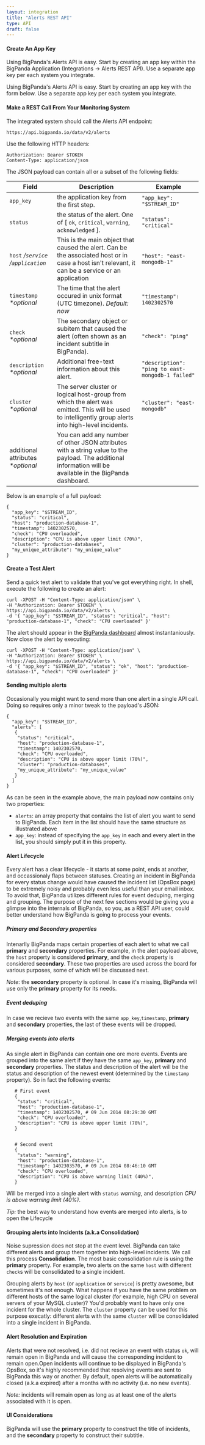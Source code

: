 ```yaml
---
layout: integration 
title: "Alerts REST API"
type: API
draft: false
---
```


#### Create An App Key

<!-- docs-only-start -->
Using BigPanda's Alerts API is easy. Start by creating an app key within the BigPanda Application (Integrations -> Alerts REST API). Use a separate app key per each system you integrate.

<!-- docs-only-end -->
<!-- app-only-start -->
Using BigPanda's Alerts API is easy. Start by creating an app key with the form below. Use a separate app key per each system you integrate.

<!-- include 'integrations/alertsapi/alertsapi' -->
<!-- app-only-end -->

<!-- section-separator -->
#### Make a REST Call From Your Monitoring System

The integrated system should call the Alerts API endpoint:
    
    https://api.bigpanda.io/data/v2/alerts
    

Use the following HTTP headers:
    
    Authorization: Bearer $TOKEN  
    Content-Type: application/json


The JSON payload can contain all or a subset of the following fields:

|Field|Description|Example|
|-----|-----------|-------|
|`app_key`|the application key from the first step.|`"app_key": "$STREAM_ID"`|
|`status`|the status of the alert. One of [ `ok`, `critical`, `warning`, `acknowledged` ].|`"status": "critical"`|
|`host` */`service`* */`application`* |This is the main object that caused the alert. Can be the associated host or in case a host isn't relevant, it can be a service or an application|`"host": "east-mongodb-1"`|
|`timestamp` *\*optional*|The time that the alert occured in unix format (UTC timezone). *Default: now*|`"timestamp": 1402302570`|
|`check` *\*optional*|The secondary object or subitem that caused the alert (often shown as an incident subtitle in BigPanda).|`"check": "ping"`|
|`description` *\*optional*|Additional free-text information about this alert.|`"description": "ping to east-mongodb-1 failed"`|
|`cluster` *\*optional*|The server cluster or logical host-group from which the alert was emitted. This will be used to intelligently group alerts into high-level incidents.|`"cluster": "east-mongodb"`|
|additional attributes *\*optional*|You can add any number of other JSON attributes with a string value to the payload. The additional information will be available in the BigPanda dashboard.|||

Below is an example of a full payload:

    {
      "app_key": "$STREAM_ID",
      "status": "critical",
      "host": "production-database-1",
      "timestamp": 1402302570,
      "check": "CPU overloaded",
      "description": "CPU is above upper limit (70%)",
      "cluster": "production-databases",
      "my_unique_attribute": "my_unique_value"
    }

<!-- section-separator -->
#### Create a Test Alert 

 Send a quick test alert to validate that you've got everything right. In shell, execute the following to create an alert:
 
    curl -XPOST -H "Content-Type: application/json" \
    -H "Authorization: Bearer $TOKEN" \
    https://api.bigpanda.io/data/v2/alerts \
    -d '{ "app_key": "$STREAM_ID", "status": "critical", "host": "production-database-1", "check": "CPU overloaded" }'

The alert should appear in the [BigPanda dashboard](https://a.bigpanda.io) almost instantaniously. Now close the alert by executing: 

    curl -XPOST -H "Content-Type: application/json" \
    -H "Authorization: Bearer $TOKEN" \
    https://api.bigpanda.io/data/v2/alerts \
    -d '{ "app_key": "$STREAM_ID", "status": "ok", "host": "production-database-1", "check": "CPU overloaded" }'
    
<!-- editor-only-start -->

#### Sending multiple alerts
Occasionally you might want to send more than one alert in a single API call. Doing so requires only a minor tweak to the payload's JSON:

    {
      "app_key": "$STREAM_ID",
      "alerts": [
       {
        "status": "critical",
        "host": "production-database-1",
        "timestamp": 1402302570,
        "check": "CPU overloaded",
        "description": "CPU is above upper limit (70%)",
        "cluster": "production-databases",
        "my_unique_attribute": "my_unique_value"
       }
      ]
    }
    
As can be seen in the example above, the main payload now contains only two properties:

* `alerts`: an array property that contains the list of alert you want to send to BigPanda. Each item in the list should have the same structure as illustrated above
* `app_key`: instead of specifying the `app_key` in each and every alert in the list, you should simply put it in this property.

#### Alert Lifecycle

Every alert has a clear lifecycle - it starts at some point, ends at another, and occassionaly flaps between statuses. Creating an incident in BigPanda for every status change would have caused the incident list (OpsBox page) to be extremely noisy and probably even less useful than your email inbox. To avoid that, BigPanda utilizes different rules for event deduping, merging and grouping. The purpose of the next few sections would be giving you a glimpse into the internals of BigPanda, so you, as a REST API user, could better understand how BigPanda is going to process your events.

##### Primary and Secondary properties

Intenarlly BigPanda maps certain properties of each alert to what we call **primary** and **secondary** properties. For example, in the alert payload above, the `host` property is considered **primary**, and the `check` property is considered **secondary**. These two properties are used across the board for various purposes, some of which will be discussed next.

_Note_: the **secondary** property is optional. In case it's missing, BigPanda will use only the **primary** property for its needs. 

##### Event deduping

In case we recieve two events with the same `app_key`,`timestamp`, **primary** and **secondary** properties, the last of these events will be dropped. 

##### Merging events into alerts

As single alert in BigPanda can contain one ore more events. Events are grouped into the same alert if they have the same `app_key`, **primary** and **secondary** properties. The status and description of the alert will be the status and description of the newest event (determined by the `timestamp` property). So in fact the following events:

       # First event
       {
        "status": "critical",
        "host": "production-database-1",
        "timestamp": 1402302570, # 09 Jun 2014 08:29:30 GMT
        "check": "CPU overloaded",
        "description": "CPU is above upper limit (70%)",
       }


       # Second event
       {
        "status": "warning",
        "host": "production-database-1",
        "timestamp": 1402303570, # 09 Jun 2014 08:46:10 GMT
        "check": "CPU overloaded",
        "description": "CPU is above warning limit (40%)",
       }

Will be merged into a single alert with `status` _warning_, and description _CPU is above warning limit (40%)_. 

_Tip:_ the best way to understand how events are merged into alerts, is to open the Lifecycle 

#### Grouping alerts into Incidents (a.k.a Consolidation)

Noise supression does not stop at the event level. BigPanda can take different alerts and group them together into high-level incidents. We call this process **Consolidation**. The most basic consolidation rule is using the **primary** property. For example, two alerts on the same `host` with different `check`s will be consolidated to a single incident.

Grouping alerts by `host` (or `application` or `service`) is pretty awesome, but sometimes it's not enough. What happens if you have the same problem on different hosts of the same logical cluster (for example, high CPU on several servers of your MySQL cluster)? You'd probably want to have only one incident for the whole cluster. The `cluster` property can be used for this purpose execatly: different alerts with the same `cluster` will be consolidated into a single incident in BigPanda.

#### Alert Resolution and Expiration

Alerts that were not resolved, i.e. did not recieve an event with status `ok`, will remain open in BigPanda and will cause the corresponding incident to remain open.Open incidents will continue to be displayed in BigPanda's OpsBox, so it's highly recommended that resolving events are sent to BigPanda this way or another. By default, open alerts will be automatically closed (a.k.a expired) after a months with no activity (i.e. no new events). 

_Note:_ incidents will remain open as long as at least one of the alerts associated with it is open. 

#### UI Considerations

BigPanda will use the **primary** property to construct the title of incidents, and the **secondary** property to construct their subtitle.




<!-- editor-only-end -->

